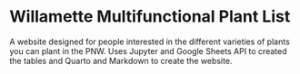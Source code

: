 # Willamette Multifunctional Plant List
A website designed for people interested in the different varieties of plants you can plant in the PNW. Uses Jupyter and Google Sheets API to created the tables and Quarto and Markdown to create the website. 
